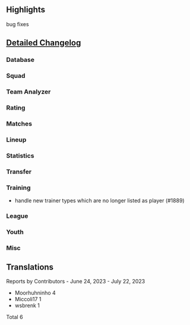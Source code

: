 

## Highlights

bug fixes 

## [Detailed Changelog](https://github.com/akasolace/HO/issues?q=milestone%3A7.2)

### Database

### Squad

### Team Analyzer

### Rating

### Matches

### Lineup

### Statistics

### Transfer

### Training
* handle new trainer types which are no longer listed as player (#1889)

### League

### Youth

### Misc

## Translations

Reports by Contributors - June 24, 2023 - July 22, 2023
* Moorhuhninho 4
* Miccoli17 1
* wsbrenk 1

Total 6